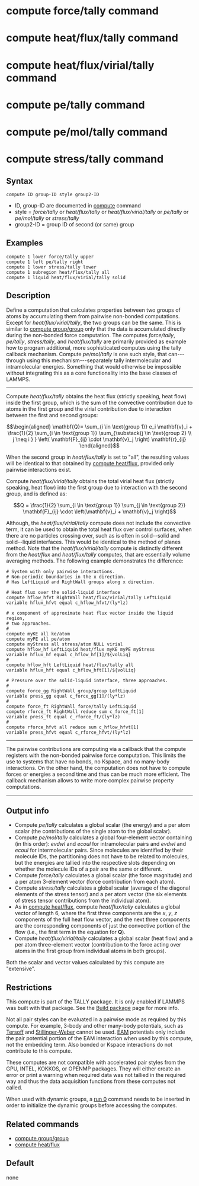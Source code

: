 # compute force/tally command

# compute heat/flux/tally command

# compute heat/flux/virial/tally command

# compute pe/tally command

# compute pe/mol/tally command

# compute stress/tally command

## Syntax

``` LAMMPS
compute ID group-ID style group2-ID
```

-   ID, group-ID are documented in [compute](compute) command
-   style = *force/tally* or *heat/flux/tally* or
    *heat/flux/virial/tally* or *pe/tally* or *pe/mol/tally* or
    *stress/tally*
-   group2-ID = group ID of second (or same) group

## Examples

``` LAMMPS
compute 1 lower force/tally upper
compute 1 left pe/tally right
compute 1 lower stress/tally lower
compute 1 subregion heat/flux/tally all
compute 1 liquid heat/flux/virial/tally solid
```

## Description

Define a computation that calculates properties between two groups of
atoms by accumulating them from pairwise non-bonded computations. Except
for *heat/flux/virial/tally*, the two groups can be the same. This is
similar to [compute group/group](compute_group_group) only that the data
is accumulated directly during the non-bonded force computation. The
computes *force/tally*, *pe/tally*, *stress/tally*, and
*heat/flux/tally* are primarily provided as example how to program
additional, more sophisticated computes using the tally callback
mechanism. Compute *pe/mol/tally* is one such style, that
can\-\--through using this mechanism\-\--separately tally intermolecular
and intramolecular energies. Something that would otherwise be
impossible without integrating this as a core functionality into the
base classes of LAMMPS.

------------------------------------------------------------------------

Compute *heat/flux/tally* obtains the heat flux (strictly speaking, heat
flow) inside the first group, which is the sum of the convective
contribution due to atoms in the first group and the virial contribution
due to interaction between the first and second groups:

$$\begin{aligned}
\mathbf{Q}=  \sum_{i \in \text{group 1}} e_i \mathbf{v}_i + \frac{1}{2} \sum_{i \in \text{group 1}} \sum_{\substack{j \in \text{group 2} \\ j \neq i } } \left( \mathbf{F}_{ij} \cdot \mathbf{v}_j \right) \mathbf{r}_{ij}
\end{aligned}$$

When the second group in *heat/flux/tally* is set to \"all\", the
resulting values will be identical to that obtained by [compute
heat/flux](compute_heat_flux), provided only pairwise interactions
exist.

Compute *heat/flux/virial/tally* obtains the total virial heat flux
(strictly speaking, heat flow) into the first group due to interaction
with the second group, and is defined as:

$$Q = \frac{1}{2} \sum_{i \in \text{group 1}} \sum_{j \in \text{group 2}} \mathbf{F}_{ij} \cdot \left(\mathbf{v}_i + \mathbf{v}_j \right)$$

Although, the *heat/flux/virial/tally* compute does not include the
convective term, it can be used to obtain the total heat flux over
control surfaces, when there are no particles crossing over, such as is
often in solid\--solid and solid\--liquid interfaces. This would be
identical to the method of planes method. Note that the
*heat/flux/virial/tally* compute is distinctly different from the
*heat/flux* and *heat/flux/tally* computes, that are essentially volume
averaging methods. The following example demonstrates the difference:

``` LAMMPS
# System with only pairwise interactions.
# Non-periodic boundaries in the x direction.
# Has LeftLiquid and RightWall groups along x direction.

# Heat flux over the solid-liquid interface
compute hflow_hfvt RightWall heat/flux/virial/tally LeftLiquid
variable hflux_hfvt equal c_hflow_hfvt/(ly*lz)

# x component of approximate heat flux vector inside the liquid region,
# two approaches.
#
compute myKE all ke/atom
compute myPE all pe/atom
compute myStress all stress/atom NULL virial
compute hflow_hf LeftLiquid heat/flux myKE myPE myStress
variable hflux_hf equal c_hflow_hf[1]/${volLiq}
#
compute hflow_hft LeftLiquid heat/flux/tally all
variable hflux_hft equal c_hflow_hft[1]/${volLiq}

# Pressure over the solid-liquid interface, three approaches.
#
compute force_gg RightWall group/group LeftLiquid
variable press_gg equal c_force_gg[1]/(ly*lz)
#
compute force_ft RightWall force/tally LeftLiquid
compute rforce_ft RightWall reduce sum c_force_ft[1]
variable press_ft equal c_rforce_ft/(ly*lz)
#
compute rforce_hfvt all reduce sum c_hflow_hfvt[1]
variable press_hfvt equal c_rforce_hfvt/(ly*lz)
```

------------------------------------------------------------------------

The pairwise contributions are computing via a callback that the compute
registers with the non-bonded pairwise force computation. This limits
the use to systems that have no bonds, no Kspace, and no many-body
interactions. On the other hand, the computation does not have to
compute forces or energies a second time and thus can be much more
efficient. The callback mechanism allows to write more complex pairwise
property computations.

------------------------------------------------------------------------

## Output info

-   Compute *pe/tally* calculates a global scalar (the energy) and a per
    atom scalar (the contributions of the single atom to the global
    scalar).
-   Compute *pe/mol/tally* calculates a global four-element vector
    containing (in this order): *evdwl* and *ecoul* for intramolecular
    pairs and *evdwl* and *ecoul* for intermolecular pairs. Since
    molecules are identified by their molecule IDs, the partitioning
    does not have to be related to molecules, but the energies are
    tallied into the respective slots depending on whether the molecule
    IDs of a pair are the same or different.
-   Compute *force/tally* calculates a global scalar (the force
    magnitude) and a per atom 3-element vector (force contribution from
    each atom).
-   Compute *stress/tally* calculates a global scalar (average of the
    diagonal elements of the stress tensor) and a per atom vector (the
    six elements of stress tensor contributions from the individual
    atom).
-   As in [compute heat/flux](compute_heat_flux), compute
    *heat/flux/tally* calculates a global vector of length 6, where the
    first three components are the $x$, $y$, $z$ components of the full
    heat flow vector, and the next three components are the
    corresponding components of just the convective portion of the flow
    (i.e., the first term in the equation for $\mathbf{Q}$).
-   Compute *heat/flux/virial/tally* calculates a global scalar (heat
    flow) and a per atom three-element vector (contribution to the force
    acting over atoms in the first group from individual atoms in both
    groups).

Both the scalar and vector values calculated by this compute are
\"extensive\".

## Restrictions

This compute is part of the TALLY package. It is only enabled if LAMMPS
was built with that package. See the [Build package](Build_package) page
for more info.

Not all pair styles can be evaluated in a pairwise mode as required by
this compute. For example, 3-body and other many-body potentials, such
as [Tersoff](pair_tersoff) and [Stillinger-Weber](pair_sw) cannot be
used. [EAM](pair_eam) potentials only include the pair potential portion
of the EAM interaction when used by this compute, not the embedding
term. Also bonded or Kspace interactions do not contribute to this
compute.

These computes are not compatible with accelerated pair styles from the
GPU, INTEL, KOKKOS, or OPENMP packages. They will either create an error
or print a warning when required data was not tallied in the required
way and thus the data acquisition functions from these computes not
called.

When used with dynamic groups, a [run 0](run) command needs to be
inserted in order to initialize the dynamic groups before accessing the
computes.

## Related commands

-   [compute group/group](compute_group_group)
-   [compute heat/flux](compute_heat_flux)

## Default

none
